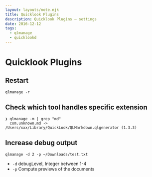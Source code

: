 ```yaml
---
layout: layouts/note.njk
title: Quicklook Plugins
description: Quicklook Plugins – settings
date: 2016-12-12
tags:
  - qlmanage
  - quicklookd
---
```

# Quicklook Plugins

## Restart

`qlmanage -r`

## Check which tool handles specific extension

```
❯ qlmanage -m | grep "md"
  com.unknown.md -> /Users/xxx/Library/QuickLook/QLMarkdown.qlgenerator (1.3.3)
```

## Increase debug output

`qlmanage -d 2 -p ~/Downloads/test.txt`

* `-d` debugLevel, Integer between 1-4
* `-p` Compute previews of the documents
